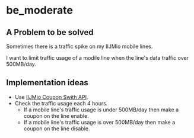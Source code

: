 # be_moderate

## A Problem to be solved
Sometimes there is a traffic spike on my IIJMio mobile lines.

I want to limit traffic usage of a modile line when the line's data traffic over 500MB/day.

## Implementation ideas
* Use [IIJMio Coupon Swith API](https://www.iijmio.jp/hdd/coupon/mioponapi.jsp).
* Check the traffic usage each 4 hours.
  * If a mobile line's traffic usage is under 500MB/day then make a coupon on the line enable.
  * If a mobile line's traffic usage is over 500MB/day then make a coupon on the line disable.
